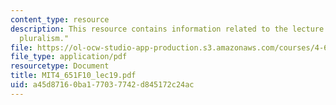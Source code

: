 ```yaml
---
content_type: resource
description: This resource contains information related to the lecture "seventies
  pluralism."
file: https://ol-ocw-studio-app-production.s3.amazonaws.com/courses/4-651-art-since-1940-fall-2010/a45d87160ba177037742d845172c24ac_MIT4_651F10_lec19.pdf
file_type: application/pdf
resourcetype: Document
title: MIT4_651F10_lec19.pdf
uid: a45d8716-0ba1-7703-7742-d845172c24ac
---
```

